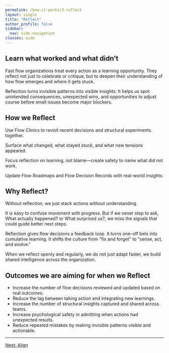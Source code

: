```yaml
---
permalink: /how-it-works/3-reflect
layout: single
title: "Reflect"
author_profile: false
sidebar:
  nav: side-navigation
classes: wide
---
```


## Learn what worked and what didn’t

Fast flow organizations treat every action as a learning opportunity.
They reflect not just to celebrate or critique, but to deepen their understanding of how flow emerges and where it gets stuck.

Reflection turns invisible patterns into visible insights.
It helps us spot unintended consequences, unexpected wins, and opportunities to adjust course before small issues become major blockers.

## How we Reflect

Use Flow Clinics to revisit recent decisions and structural experiments together.

Surface what changed, what stayed stuck, and what new tensions appeared.

Focus reflection on learning, not blame—create safety to name what did not work.

Update Flow Roadmaps and Flow Decision Records with real-world insights.

## Why Reflect?

Without reflection, we just stack actions without understanding.

It is easy to confuse movement with progress.
But if we never stop to ask, What actually happened? or What surprised us?, we miss the signals that could guide better next steps.

Reflection gives flow decisions a feedback loop.
It turns one-off bets into cumulative learning.
It shifts the culture from "fix and forget" to "sense, act, and evolve."

When we reflect openly and regularly, we do not just adapt faster, we build shared intelligence across the organization.

## Outcomes we are aiming for when we Reflect

- Increase the number of flow decisions reviewed and updated based on real outcomes.
- Reduce the lag between taking action and integrating new learnings.
- Increase the number of structural insights captured and shared across teams.
- Increase psychological safety in admitting when actions had unexpected results.
- Reduce repeated mistakes by making invisible patterns visible and actionable.

---

[Next: Align](/how-it-works/5-align)
